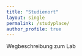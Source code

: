 ```yaml
---
title: "Studienort"
layout: single
permalink: /studyplace/
author_profile: true
---
```



Wegbeschreibung zum Lab
